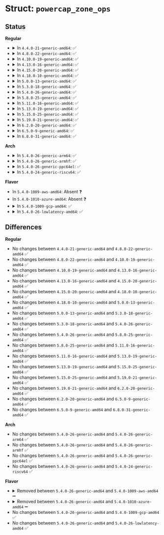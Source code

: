 # Struct: <code>powercap_zone_ops</code>

## Status
<b>Regular</b>
<ul>
<li>
<details>
<summary>In <code>4.4.0-21-generic-amd64</code>: ✅</summary>

```c
struct powercap_zone_ops {
    int (*)(struct powercap_zone *, u64 *) get_max_energy_range_uj;
    int (*)(struct powercap_zone *, u64 *) get_energy_uj;
    int (*)(struct powercap_zone *) reset_energy_uj;
    int (*)(struct powercap_zone *, u64 *) get_max_power_range_uw;
    int (*)(struct powercap_zone *, u64 *) get_power_uw;
    int (*)(struct powercap_zone *, bool) set_enable;
    int (*)(struct powercap_zone *, bool *) get_enable;
    int (*)(struct powercap_zone *) release;
}
```
</details>
</li>
<li>
<details>
<summary>In <code>4.8.0-22-generic-amd64</code>: ✅</summary>

```c
struct powercap_zone_ops {
    int (*)(struct powercap_zone *, u64 *) get_max_energy_range_uj;
    int (*)(struct powercap_zone *, u64 *) get_energy_uj;
    int (*)(struct powercap_zone *) reset_energy_uj;
    int (*)(struct powercap_zone *, u64 *) get_max_power_range_uw;
    int (*)(struct powercap_zone *, u64 *) get_power_uw;
    int (*)(struct powercap_zone *, bool) set_enable;
    int (*)(struct powercap_zone *, bool *) get_enable;
    int (*)(struct powercap_zone *) release;
}
```
</details>
</li>
<li>
<details>
<summary>In <code>4.10.0-19-generic-amd64</code>: ✅</summary>

```c
struct powercap_zone_ops {
    int (*)(struct powercap_zone *, u64 *) get_max_energy_range_uj;
    int (*)(struct powercap_zone *, u64 *) get_energy_uj;
    int (*)(struct powercap_zone *) reset_energy_uj;
    int (*)(struct powercap_zone *, u64 *) get_max_power_range_uw;
    int (*)(struct powercap_zone *, u64 *) get_power_uw;
    int (*)(struct powercap_zone *, bool) set_enable;
    int (*)(struct powercap_zone *, bool *) get_enable;
    int (*)(struct powercap_zone *) release;
}
```
</details>
</li>
<li>
<details>
<summary>In <code>4.13.0-16-generic-amd64</code>: ✅</summary>

```c
struct powercap_zone_ops {
    int (*)(struct powercap_zone *, u64 *) get_max_energy_range_uj;
    int (*)(struct powercap_zone *, u64 *) get_energy_uj;
    int (*)(struct powercap_zone *) reset_energy_uj;
    int (*)(struct powercap_zone *, u64 *) get_max_power_range_uw;
    int (*)(struct powercap_zone *, u64 *) get_power_uw;
    int (*)(struct powercap_zone *, bool) set_enable;
    int (*)(struct powercap_zone *, bool *) get_enable;
    int (*)(struct powercap_zone *) release;
}
```
</details>
</li>
<li>
<details>
<summary>In <code>4.15.0-20-generic-amd64</code>: ✅</summary>

```c
struct powercap_zone_ops {
    int (*)(struct powercap_zone *, u64 *) get_max_energy_range_uj;
    int (*)(struct powercap_zone *, u64 *) get_energy_uj;
    int (*)(struct powercap_zone *) reset_energy_uj;
    int (*)(struct powercap_zone *, u64 *) get_max_power_range_uw;
    int (*)(struct powercap_zone *, u64 *) get_power_uw;
    int (*)(struct powercap_zone *, bool) set_enable;
    int (*)(struct powercap_zone *, bool *) get_enable;
    int (*)(struct powercap_zone *) release;
}
```
</details>
</li>
<li>
<details>
<summary>In <code>4.18.0-10-generic-amd64</code>: ✅</summary>

```c
struct powercap_zone_ops {
    int (*)(struct powercap_zone *, u64 *) get_max_energy_range_uj;
    int (*)(struct powercap_zone *, u64 *) get_energy_uj;
    int (*)(struct powercap_zone *) reset_energy_uj;
    int (*)(struct powercap_zone *, u64 *) get_max_power_range_uw;
    int (*)(struct powercap_zone *, u64 *) get_power_uw;
    int (*)(struct powercap_zone *, bool) set_enable;
    int (*)(struct powercap_zone *, bool *) get_enable;
    int (*)(struct powercap_zone *) release;
}
```
</details>
</li>
<li>
<details>
<summary>In <code>5.0.0-13-generic-amd64</code>: ✅</summary>

```c
struct powercap_zone_ops {
    int (*)(struct powercap_zone *, u64 *) get_max_energy_range_uj;
    int (*)(struct powercap_zone *, u64 *) get_energy_uj;
    int (*)(struct powercap_zone *) reset_energy_uj;
    int (*)(struct powercap_zone *, u64 *) get_max_power_range_uw;
    int (*)(struct powercap_zone *, u64 *) get_power_uw;
    int (*)(struct powercap_zone *, bool) set_enable;
    int (*)(struct powercap_zone *, bool *) get_enable;
    int (*)(struct powercap_zone *) release;
}
```
</details>
</li>
<li>
<details>
<summary>In <code>5.3.0-18-generic-amd64</code>: ✅</summary>

```c
struct powercap_zone_ops {
    int (*)(struct powercap_zone *, u64 *) get_max_energy_range_uj;
    int (*)(struct powercap_zone *, u64 *) get_energy_uj;
    int (*)(struct powercap_zone *) reset_energy_uj;
    int (*)(struct powercap_zone *, u64 *) get_max_power_range_uw;
    int (*)(struct powercap_zone *, u64 *) get_power_uw;
    int (*)(struct powercap_zone *, bool) set_enable;
    int (*)(struct powercap_zone *, bool *) get_enable;
    int (*)(struct powercap_zone *) release;
}
```
</details>
</li>
<li>
<details>
<summary>In <code>5.4.0-26-generic-amd64</code>: ✅</summary>

```c
struct powercap_zone_ops {
    int (*)(struct powercap_zone *, u64 *) get_max_energy_range_uj;
    int (*)(struct powercap_zone *, u64 *) get_energy_uj;
    int (*)(struct powercap_zone *) reset_energy_uj;
    int (*)(struct powercap_zone *, u64 *) get_max_power_range_uw;
    int (*)(struct powercap_zone *, u64 *) get_power_uw;
    int (*)(struct powercap_zone *, bool) set_enable;
    int (*)(struct powercap_zone *, bool *) get_enable;
    int (*)(struct powercap_zone *) release;
}
```
</details>
</li>
<li>
<details>
<summary>In <code>5.8.0-25-generic-amd64</code>: ✅</summary>

```c
struct powercap_zone_ops {
    int (*)(struct powercap_zone *, u64 *) get_max_energy_range_uj;
    int (*)(struct powercap_zone *, u64 *) get_energy_uj;
    int (*)(struct powercap_zone *) reset_energy_uj;
    int (*)(struct powercap_zone *, u64 *) get_max_power_range_uw;
    int (*)(struct powercap_zone *, u64 *) get_power_uw;
    int (*)(struct powercap_zone *, bool) set_enable;
    int (*)(struct powercap_zone *, bool *) get_enable;
    int (*)(struct powercap_zone *) release;
}
```
</details>
</li>
<li>
<details>
<summary>In <code>5.11.0-16-generic-amd64</code>: ✅</summary>

```c
struct powercap_zone_ops {
    int (*)(struct powercap_zone *, u64 *) get_max_energy_range_uj;
    int (*)(struct powercap_zone *, u64 *) get_energy_uj;
    int (*)(struct powercap_zone *) reset_energy_uj;
    int (*)(struct powercap_zone *, u64 *) get_max_power_range_uw;
    int (*)(struct powercap_zone *, u64 *) get_power_uw;
    int (*)(struct powercap_zone *, bool) set_enable;
    int (*)(struct powercap_zone *, bool *) get_enable;
    int (*)(struct powercap_zone *) release;
}
```
</details>
</li>
<li>
<details>
<summary>In <code>5.13.0-19-generic-amd64</code>: ✅</summary>

```c
struct powercap_zone_ops {
    int (*)(struct powercap_zone *, u64 *) get_max_energy_range_uj;
    int (*)(struct powercap_zone *, u64 *) get_energy_uj;
    int (*)(struct powercap_zone *) reset_energy_uj;
    int (*)(struct powercap_zone *, u64 *) get_max_power_range_uw;
    int (*)(struct powercap_zone *, u64 *) get_power_uw;
    int (*)(struct powercap_zone *, bool) set_enable;
    int (*)(struct powercap_zone *, bool *) get_enable;
    int (*)(struct powercap_zone *) release;
}
```
</details>
</li>
<li>
<details>
<summary>In <code>5.15.0-25-generic-amd64</code>: ✅</summary>

```c
struct powercap_zone_ops {
    int (*)(struct powercap_zone *, u64 *) get_max_energy_range_uj;
    int (*)(struct powercap_zone *, u64 *) get_energy_uj;
    int (*)(struct powercap_zone *) reset_energy_uj;
    int (*)(struct powercap_zone *, u64 *) get_max_power_range_uw;
    int (*)(struct powercap_zone *, u64 *) get_power_uw;
    int (*)(struct powercap_zone *, bool) set_enable;
    int (*)(struct powercap_zone *, bool *) get_enable;
    int (*)(struct powercap_zone *) release;
}
```
</details>
</li>
<li>
<details>
<summary>In <code>5.19.0-21-generic-amd64</code>: ✅</summary>

```c
struct powercap_zone_ops {
    int (*)(struct powercap_zone *, u64 *) get_max_energy_range_uj;
    int (*)(struct powercap_zone *, u64 *) get_energy_uj;
    int (*)(struct powercap_zone *) reset_energy_uj;
    int (*)(struct powercap_zone *, u64 *) get_max_power_range_uw;
    int (*)(struct powercap_zone *, u64 *) get_power_uw;
    int (*)(struct powercap_zone *, bool) set_enable;
    int (*)(struct powercap_zone *, bool *) get_enable;
    int (*)(struct powercap_zone *) release;
}
```
</details>
</li>
<li>
<details>
<summary>In <code>6.2.0-20-generic-amd64</code>: ✅</summary>

```c
struct powercap_zone_ops {
    int (*)(struct powercap_zone *, u64 *) get_max_energy_range_uj;
    int (*)(struct powercap_zone *, u64 *) get_energy_uj;
    int (*)(struct powercap_zone *) reset_energy_uj;
    int (*)(struct powercap_zone *, u64 *) get_max_power_range_uw;
    int (*)(struct powercap_zone *, u64 *) get_power_uw;
    int (*)(struct powercap_zone *, bool) set_enable;
    int (*)(struct powercap_zone *, bool *) get_enable;
    int (*)(struct powercap_zone *) release;
}
```
</details>
</li>
<li>
<details>
<summary>In <code>6.5.0-9-generic-amd64</code>: ✅</summary>

```c
struct powercap_zone_ops {
    int (*)(struct powercap_zone *, u64 *) get_max_energy_range_uj;
    int (*)(struct powercap_zone *, u64 *) get_energy_uj;
    int (*)(struct powercap_zone *) reset_energy_uj;
    int (*)(struct powercap_zone *, u64 *) get_max_power_range_uw;
    int (*)(struct powercap_zone *, u64 *) get_power_uw;
    int (*)(struct powercap_zone *, bool) set_enable;
    int (*)(struct powercap_zone *, bool *) get_enable;
    int (*)(struct powercap_zone *) release;
}
```
</details>
</li>
<li>
<details>
<summary>In <code>6.8.0-31-generic-amd64</code>: ✅</summary>

```c
struct powercap_zone_ops {
    int (*)(struct powercap_zone *, u64 *) get_max_energy_range_uj;
    int (*)(struct powercap_zone *, u64 *) get_energy_uj;
    int (*)(struct powercap_zone *) reset_energy_uj;
    int (*)(struct powercap_zone *, u64 *) get_max_power_range_uw;
    int (*)(struct powercap_zone *, u64 *) get_power_uw;
    int (*)(struct powercap_zone *, bool) set_enable;
    int (*)(struct powercap_zone *, bool *) get_enable;
    int (*)(struct powercap_zone *) release;
}
```
</details>
</li>
</ul>
<b>Arch</b>
<ul>
<li>
<details>
<summary>In <code>5.4.0-26-generic-arm64</code>: ✅</summary>

```c
struct powercap_zone_ops {
    int (*)(struct powercap_zone *, u64 *) get_max_energy_range_uj;
    int (*)(struct powercap_zone *, u64 *) get_energy_uj;
    int (*)(struct powercap_zone *) reset_energy_uj;
    int (*)(struct powercap_zone *, u64 *) get_max_power_range_uw;
    int (*)(struct powercap_zone *, u64 *) get_power_uw;
    int (*)(struct powercap_zone *, bool) set_enable;
    int (*)(struct powercap_zone *, bool *) get_enable;
    int (*)(struct powercap_zone *) release;
}
```
</details>
</li>
<li>
<details>
<summary>In <code>5.4.0-26-generic-armhf</code>: ✅</summary>

```c
struct powercap_zone_ops {
    int (*)(struct powercap_zone *, u64 *) get_max_energy_range_uj;
    int (*)(struct powercap_zone *, u64 *) get_energy_uj;
    int (*)(struct powercap_zone *) reset_energy_uj;
    int (*)(struct powercap_zone *, u64 *) get_max_power_range_uw;
    int (*)(struct powercap_zone *, u64 *) get_power_uw;
    int (*)(struct powercap_zone *, bool) set_enable;
    int (*)(struct powercap_zone *, bool *) get_enable;
    int (*)(struct powercap_zone *) release;
}
```
</details>
</li>
<li>
<details>
<summary>In <code>5.4.0-26-generic-ppc64el</code>: ✅</summary>

```c
struct powercap_zone_ops {
    int (*)(struct powercap_zone *, u64 *) get_max_energy_range_uj;
    int (*)(struct powercap_zone *, u64 *) get_energy_uj;
    int (*)(struct powercap_zone *) reset_energy_uj;
    int (*)(struct powercap_zone *, u64 *) get_max_power_range_uw;
    int (*)(struct powercap_zone *, u64 *) get_power_uw;
    int (*)(struct powercap_zone *, bool) set_enable;
    int (*)(struct powercap_zone *, bool *) get_enable;
    int (*)(struct powercap_zone *) release;
}
```
</details>
</li>
<li>
<details>
<summary>In <code>5.4.0-24-generic-riscv64</code>: ✅</summary>

```c
struct powercap_zone_ops {
    int (*)(struct powercap_zone *, u64 *) get_max_energy_range_uj;
    int (*)(struct powercap_zone *, u64 *) get_energy_uj;
    int (*)(struct powercap_zone *) reset_energy_uj;
    int (*)(struct powercap_zone *, u64 *) get_max_power_range_uw;
    int (*)(struct powercap_zone *, u64 *) get_power_uw;
    int (*)(struct powercap_zone *, bool) set_enable;
    int (*)(struct powercap_zone *, bool *) get_enable;
    int (*)(struct powercap_zone *) release;
}
```
</details>
</li>
</ul>
<b>Flavor</b>
<ul>
<li>
In <code>5.4.0-1009-aws-amd64</code>: Absent ❓
</li>
<li>
In <code>5.4.0-1010-azure-amd64</code>: Absent ❓
</li>
<li>
<details>
<summary>In <code>5.4.0-1009-gcp-amd64</code>: ✅</summary>

```c
struct powercap_zone_ops {
    int (*)(struct powercap_zone *, u64 *) get_max_energy_range_uj;
    int (*)(struct powercap_zone *, u64 *) get_energy_uj;
    int (*)(struct powercap_zone *) reset_energy_uj;
    int (*)(struct powercap_zone *, u64 *) get_max_power_range_uw;
    int (*)(struct powercap_zone *, u64 *) get_power_uw;
    int (*)(struct powercap_zone *, bool) set_enable;
    int (*)(struct powercap_zone *, bool *) get_enable;
    int (*)(struct powercap_zone *) release;
}
```
</details>
</li>
<li>
<details>
<summary>In <code>5.4.0-26-lowlatency-amd64</code>: ✅</summary>

```c
struct powercap_zone_ops {
    int (*)(struct powercap_zone *, u64 *) get_max_energy_range_uj;
    int (*)(struct powercap_zone *, u64 *) get_energy_uj;
    int (*)(struct powercap_zone *) reset_energy_uj;
    int (*)(struct powercap_zone *, u64 *) get_max_power_range_uw;
    int (*)(struct powercap_zone *, u64 *) get_power_uw;
    int (*)(struct powercap_zone *, bool) set_enable;
    int (*)(struct powercap_zone *, bool *) get_enable;
    int (*)(struct powercap_zone *) release;
}
```
</details>
</li>
</ul>

## Differences
<b>Regular</b>
<ul>
<li>
No changes between <code>4.4.0-21-generic-amd64</code> and <code>4.8.0-22-generic-amd64</code> ✅
</li>
<li>
No changes between <code>4.8.0-22-generic-amd64</code> and <code>4.10.0-19-generic-amd64</code> ✅
</li>
<li>
No changes between <code>4.10.0-19-generic-amd64</code> and <code>4.13.0-16-generic-amd64</code> ✅
</li>
<li>
No changes between <code>4.13.0-16-generic-amd64</code> and <code>4.15.0-20-generic-amd64</code> ✅
</li>
<li>
No changes between <code>4.15.0-20-generic-amd64</code> and <code>4.18.0-10-generic-amd64</code> ✅
</li>
<li>
No changes between <code>4.18.0-10-generic-amd64</code> and <code>5.0.0-13-generic-amd64</code> ✅
</li>
<li>
No changes between <code>5.0.0-13-generic-amd64</code> and <code>5.3.0-18-generic-amd64</code> ✅
</li>
<li>
No changes between <code>5.3.0-18-generic-amd64</code> and <code>5.4.0-26-generic-amd64</code> ✅
</li>
<li>
No changes between <code>5.4.0-26-generic-amd64</code> and <code>5.8.0-25-generic-amd64</code> ✅
</li>
<li>
No changes between <code>5.8.0-25-generic-amd64</code> and <code>5.11.0-16-generic-amd64</code> ✅
</li>
<li>
No changes between <code>5.11.0-16-generic-amd64</code> and <code>5.13.0-19-generic-amd64</code> ✅
</li>
<li>
No changes between <code>5.13.0-19-generic-amd64</code> and <code>5.15.0-25-generic-amd64</code> ✅
</li>
<li>
No changes between <code>5.15.0-25-generic-amd64</code> and <code>5.19.0-21-generic-amd64</code> ✅
</li>
<li>
No changes between <code>5.19.0-21-generic-amd64</code> and <code>6.2.0-20-generic-amd64</code> ✅
</li>
<li>
No changes between <code>6.2.0-20-generic-amd64</code> and <code>6.5.0-9-generic-amd64</code> ✅
</li>
<li>
No changes between <code>6.5.0-9-generic-amd64</code> and <code>6.8.0-31-generic-amd64</code> ✅
</li>
</ul>
<b>Arch</b>
<ul>
<li>
No changes between <code>5.4.0-26-generic-amd64</code> and <code>5.4.0-26-generic-arm64</code> ✅
</li>
<li>
No changes between <code>5.4.0-26-generic-amd64</code> and <code>5.4.0-26-generic-armhf</code> ✅
</li>
<li>
No changes between <code>5.4.0-26-generic-amd64</code> and <code>5.4.0-26-generic-ppc64el</code> ✅
</li>
<li>
No changes between <code>5.4.0-26-generic-amd64</code> and <code>5.4.0-24-generic-riscv64</code> ✅
</li>
</ul>
<b>Flavor</b>
<ul>
<li>
<details>
<summary>Removed between <code>5.4.0-26-generic-amd64</code> and <code>5.4.0-1009-aws-amd64</code> ➖</summary>

```c
struct powercap_zone_ops {
    int (*)(struct powercap_zone *, u64 *) get_max_energy_range_uj;
    int (*)(struct powercap_zone *, u64 *) get_energy_uj;
    int (*)(struct powercap_zone *) reset_energy_uj;
    int (*)(struct powercap_zone *, u64 *) get_max_power_range_uw;
    int (*)(struct powercap_zone *, u64 *) get_power_uw;
    int (*)(struct powercap_zone *, bool) set_enable;
    int (*)(struct powercap_zone *, bool *) get_enable;
    int (*)(struct powercap_zone *) release;
}
```
</details>
</li>
<li>
<details>
<summary>Removed between <code>5.4.0-26-generic-amd64</code> and <code>5.4.0-1010-azure-amd64</code> ➖</summary>

```c
struct powercap_zone_ops {
    int (*)(struct powercap_zone *, u64 *) get_max_energy_range_uj;
    int (*)(struct powercap_zone *, u64 *) get_energy_uj;
    int (*)(struct powercap_zone *) reset_energy_uj;
    int (*)(struct powercap_zone *, u64 *) get_max_power_range_uw;
    int (*)(struct powercap_zone *, u64 *) get_power_uw;
    int (*)(struct powercap_zone *, bool) set_enable;
    int (*)(struct powercap_zone *, bool *) get_enable;
    int (*)(struct powercap_zone *) release;
}
```
</details>
</li>
<li>
No changes between <code>5.4.0-26-generic-amd64</code> and <code>5.4.0-1009-gcp-amd64</code> ✅
</li>
<li>
No changes between <code>5.4.0-26-generic-amd64</code> and <code>5.4.0-26-lowlatency-amd64</code> ✅
</li>
</ul>

